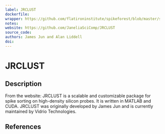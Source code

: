 ```yaml
---
label: JRCLUST
dockerfile:
wrapper: https://github.com/flatironinstitute/spikeforest/blob/master/spikeforest/spikesorters/jrclust/jrclust.py
notes: 
website: https://github.com/JaneliaSciComp/JRCLUST
source_code:
authors: James Jun and Alan Liddell
doi:
---
```


# JRCLUST

## Description

From the website: JRCLUST is a scalable and customizable package for spike sorting on high-density silicon probes. It is written in MATLAB and CUDA. JRCLUST was originally developed by James Jun and is currently maintained by Vidrio Technologies.

## References

